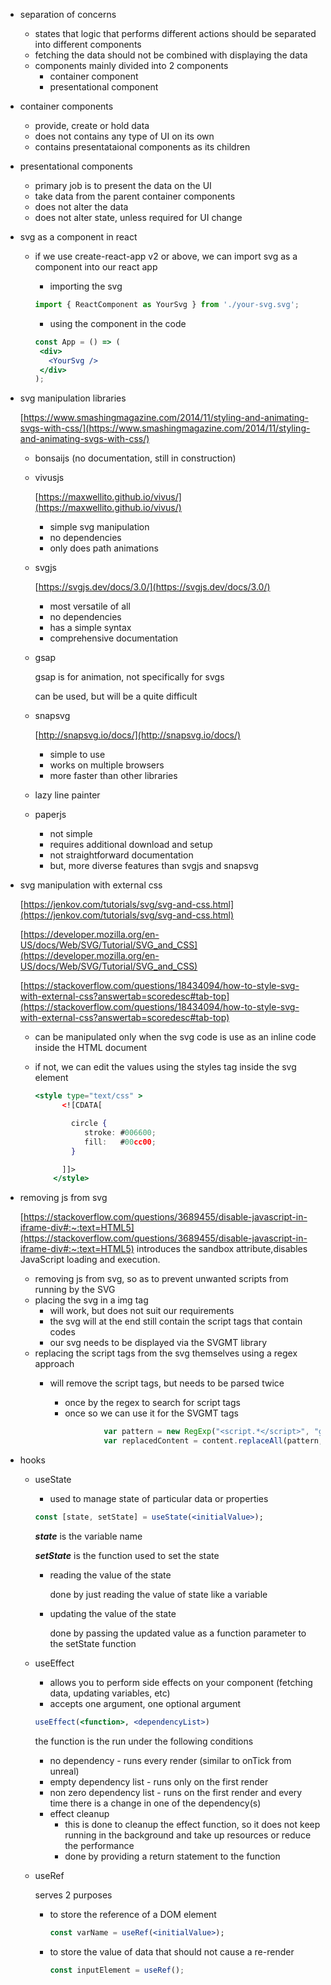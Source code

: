 - separation of concerns
    
    - states that logic that performs different actions should be separated into different components
    - fetching the data should not be combined with displaying the data
    - components mainly divided into 2 components
        - container component
        - presentational component
- container components
    
    - provide, create or hold data
    - does not contains any type of UI on its own
    - contains presentataional components as its children
- presentational components
    
    - primary job is to present the data on the UI
    - take data from the parent container components
    - does not alter the data
    - does not alter state, unless required for UI change
- svg as a component in react
    
    - if we use create-react-app v2 or above, we can import svg as a component into our react app
        
        - importing the svg
        
        ```jsx
        import { ReactComponent as YourSvg } from './your-svg.svg';
        ```
        
        - using the component in the code
        
        ```jsx
        const App = () => (
         <div>
           <YourSvg />
         </div>
        );
        ```
        
- svg manipulation libraries
    
    [https://www.smashingmagazine.com/2014/11/styling-and-animating-svgs-with-css/](https://www.smashingmagazine.com/2014/11/styling-and-animating-svgs-with-css/)
    
    - bonsaijs (no documentation, still in construction)
        
    - vivusjs
        
        [https://maxwellito.github.io/vivus/](https://maxwellito.github.io/vivus/)
        
        - simple svg manipulation
        - no dependencies
        - only does path animations
    - svgjs
        
        [https://svgjs.dev/docs/3.0/](https://svgjs.dev/docs/3.0/)
        
        - most versatile of all
        - no dependencies
        - has a simple syntax
        - comprehensive documentation
    - gsap
        
        gsap is for animation, not specifically for svgs
        
        can be used, but will be a quite difficult
        
    - snapsvg
        
        [http://snapsvg.io/docs/](http://snapsvg.io/docs/)
        
        - simple to use
        - works on multiple browsers
        - more faster than other libraries
    - lazy line painter
        
    - paperjs
        
        - not simple
        - requires additional download and setup
        - not straightforward documentation
        - but, more diverse features than svgjs and snapsvg
- svg manipulation with external css
    
    [https://jenkov.com/tutorials/svg/svg-and-css.html](https://jenkov.com/tutorials/svg/svg-and-css.html)
    
    [https://developer.mozilla.org/en-US/docs/Web/SVG/Tutorial/SVG_and_CSS](https://developer.mozilla.org/en-US/docs/Web/SVG/Tutorial/SVG_and_CSS)
    
    [https://stackoverflow.com/questions/18434094/how-to-style-svg-with-external-css?answertab=scoredesc#tab-top](https://stackoverflow.com/questions/18434094/how-to-style-svg-with-external-css?answertab=scoredesc#tab-top)
    
    - can be manipulated only when the svg code is use as an inline code inside the HTML document
        
    - if not, we can edit the values using the styles tag inside the svg element
        
        ```jsx
        <style type="text/css" >
              <![CDATA[
        
                circle {
                   stroke: #006600;
                   fill:   #00cc00;
                }
        
              ]]>
            </style>
        ```
        
- removing js from svg
    
    [](https://stackoverflow.com/questions/3689455/disable-javascript-in-iframe-div#:~:text=HTML5%20introduces%20the%20sandbox%20attribute,disables%20JavaScript%20loading%20and%20execution)[https://stackoverflow.com/questions/3689455/disable-javascript-in-iframe-div#:~:text=HTML5](https://stackoverflow.com/questions/3689455/disable-javascript-in-iframe-div#:~:text=HTML5) introduces the sandbox attribute,disables JavaScript loading and execution.
    
    - removing js from svg, so as to prevent unwanted scripts from running by the SVG
    - placing the svg in a img tag
        - will work, but does not suit our requirements
        - the svg will at the end still contain the script tags that contain codes
        - our svg needs to be displayed via the SVGMT library
    - replacing the script tags from the svg themselves using a regex approach
        - will remove the script tags, but needs to be parsed twice
            
            - once by the regex to search for script tags
            - once so we can use it for the SVGMT tags
            
            ```jsx
                        var pattern = new RegExp("<script.*</script>", "gs");
                        var replacedContent = content.replaceAll(pattern, "");
            ```
            
- hooks
    
    - useState
        
        - used to manage state of particular data or properties
        
        ```jsx
        const [state, setState] = useState(<initialValue>);
        ```
        
        _**state**_ is the variable name
        
        _**setState**_ is the function used to set the state
        
        - reading the value of the state
            
            done by just reading the value of state like a variable
            
        - updating the value of the state
            
            done by passing the updated value as a function parameter to the setState function
            
    - useEffect
        
        - allows you to perform side effects on your component (fetching data, updating variables, etc)
        - accepts one argument, one optional argument
        
        ```jsx
        useEffect(<function>, <dependencyList>)
        ```
        
        the function is the run under the following conditions
        
        - no dependency - runs every render (similar to onTick from unreal)
        - empty dependency list - runs only on the first render
        - non zero dependency list - runs on the first render and every time there is a change in one of the dependency(s)
        - effect cleanup
            - this is done to cleanup the effect function, so it does not keep running in the background and take up resources or reduce the performance
            - done by providing a return statement to the function
    - useRef
        
        serves 2 purposes
        
        - to store the reference of a DOM element
            
            ```jsx
            const varName = useRef(<initialValue>);
            ```
            
        - to store the value of data that should not cause a re-render
            
            ```jsx
            const inputElement = useRef();
            
            ```